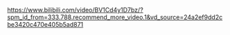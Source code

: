 
https://www.bilibili.com/video/BV1Cd4y1D7bz/?spm_id_from=333.788.recommend_more_video.1&vd_source=24a2ef9dd2cbe3420c470e405b5ad871